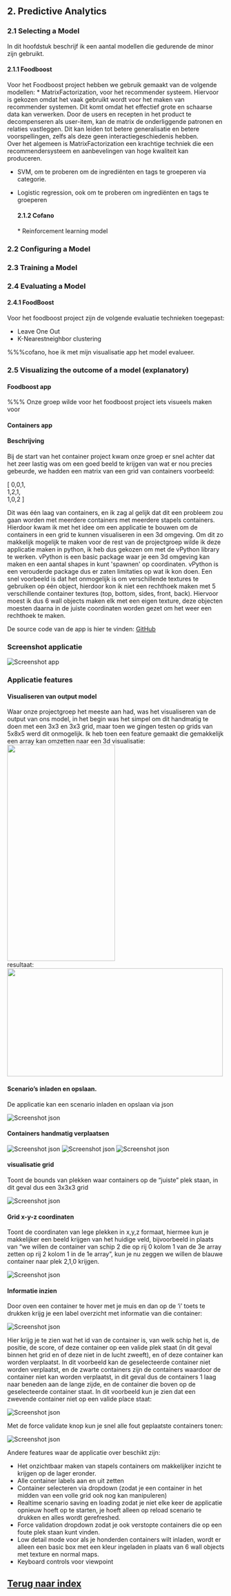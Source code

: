 <h2><b>2. Predictive Analytics</b></h2>

<h3>2.1 Selecting a Model</h3>
In dit hoofdstuk beschrijf ik een aantal modellen die gedurende de minor zijn gebruikt.
	
<h4>2.1.1 Foodboost</h4>
Voor het Foodboost project hebben we gebruik gemaakt van de volgende modellen:
* MatrixFactorization, voor het recommender systeem.
	Hiervoor is gekozen omdat het vaak gebruikt wordt voor het maken van recommender systemen. Dit komt omdat het effectief grote en schaarse data kan verwerken. Door de users en recepten in het product te decompenseren als user-item, kan de matrix de onderliggende patronen en relaties vastleggen. Dit kan leiden tot betere generalisatie en betere voorspellingen, zelfs als deze geen interactiegeschiedenis hebben.<br>
Over het algemeen is MatrixFactorization een krachtige techniek die een recommendersysteem en aanbevelingen van hoge kwaliteit kan produceren.
	
* SVM, om te proberen om de ingrediënten en tags te groeperen via categorie.
* Logistic regression, ook om te proberen om ingrediënten en tags te groeperen

	
	<h4>2.1.2 Cofano</h4>
	* Reinforcement learning model
	
<h3>2.2 Configuring a Model</h3>
    

<h3>2.3 Training a Model</h3>

<h3>2.4 Evaluating a Model</h3>
	
<h4>2.4.1 FoodBoost</h4>
Voor het foodboost project zijn de volgende evaluatie technieken toegepast:
	
* Leave One Out
* K-Nearestneighbor clustering
	
%%%cofano, hoe ik met mijn visualisatie app het model evalueer.
	
<h3>2.5 Visualizing the outcome of a model (explanatory)</h3>
	
<h4>Foodboost app</h4>
	%%%
  Onze groep wilde voor het foodboost project iets visueels maken voor
  
<h4>Containers app</h4>
  
  <h4>Beschrijving</h4>
  Bij de start van het container project kwam onze groep er snel achter dat het zeer lastig was om een goed beeld te krijgen van wat er nou precies gebeurde, we hadden   een matrix van een grid van containers voorbeeld:<br>
    
[ 0,0,1,<br>
  1,2,1,<br>
  1,0,2 ]<br>
    
  Dit was één laag van containers, en ik zag al gelijk dat dit een probleem zou gaan worden met meerdere containers met meerdere stapels containers. Hierdoor kwam ik met het idee om een applicatie te bouwen om de containers in een grid te kunnen visualiseren in een 3d omgeving. Om dit zo makkelijk mogelijk te maken voor de rest van de projectgroep wilde ik deze applicatie maken in python, ik heb dus gekozen om met de vPython library te werken. vPython is een basic package waar je een 3d omgeving kan maken en een aantal shapes in kunt 'spawnen' op coordinaten. vPython is een verouderde package dus er zaten limitaties op wat ik kon doen. Een snel voorbeeld is dat het onmogelijk is om verschillende textures te gebruiken op één object, hierdoor kon ik niet een rechthoek maken met 5 verschillende container textures (top, bottom, sides, front, back). Hiervoor moest ik dus 6 wall objects maken elk met een eigen texture, deze objecten moesten daarna in de juiste coordinaten worden gezet om het weer een rechthoek te maken.
  
  De source code van de app is hier te vinden: [GitHub](https://github.com/mbroer/ads_portfolio/tree/main/apps/cofano)
  
<h3>Screenshot applicatie</h3>
   
![Screenshot app](https://github.com/mbroer/ads_portfolio/blob/main/output/cofano/app.png)
   
<h3>Applicatie features</h3>
	  
<h4>Visualiseren van output model</h4>
Waar onze projectgroep het meeste aan had, was het visualiseren van de output van ons model, in het begin was het simpel om dit handmatig te doen met een 3x3 en 3x3 grid, maar toen we gingen testen op grids van 5x8x5 werd dit onmogelijk. Ik heb toen een feature gemaakt die gemakkelijk een array kan omzetten naar een 3d visualisatie:<br>
	  
<img src="https://github.com/mbroer/ads_portfolio/blob/main/output/cofano/Screenshot_20230125_105724_WhatsApp.jpg" width="250" height="500">
<br>resultaat:<br>
<img src="https://github.com/mbroer/ads_portfolio/blob/main/output/cofano/IMG-20230124-WA0000.jpg" width="500" height="250">
	  
<h4>Scenario’s inladen en opslaan.</h4>
De applicatie kan een scenario inladen en opslaan via json
    
![Screenshot json](https://github.com/mbroer/ads_portfolio/blob/main/output/cofano/json.png)
    
<h4>Containers handmatig verplaatsen</h4>
    
![Screenshot json](https://github.com/mbroer/ads_portfolio/blob/main/output/cofano/v1.png)
![Screenshot json](https://github.com/mbroer/ads_portfolio/blob/main/output/cofano/v2.png)
![Screenshot json](https://github.com/mbroer/ads_portfolio/blob/main/output/cofano/v3.png)
    
<h4>visualisatie grid</h4>
Toont de bounds van plekken waar containers op de “juiste” plek staan, in dit geval dus een 3x3x3 grid
    
![Screenshot json](https://github.com/mbroer/ads_portfolio/blob/main/output/cofano/grid.png)
    
<h4>Grid x-y-z coordinaten</h4>
Toont de coordinaten van lege plekken in x,y,z formaat, hiermee kun je makkelijker een beeld krijgen van het huidige veld, bijvoorbeeld in plaats van “we willen de container van schip 2 die op rij 0 kolom 1 van de 3e array zetten op rij 2 kolom 1 in de 1e array”, kun je nu zeggen we willen de blauwe container naar plek 2,1,0 krijgen.
    
![Screenshot json](https://github.com/mbroer/ads_portfolio/blob/main/output/cofano/grid2.png)
    

<h4>Informatie inzien</h4>
Door oven een container te hover met je muis en dan op de ‘i’ toets te drukken krijg je een label overzicht met informatie van die container:
    
![Screenshot json](https://github.com/mbroer/ads_portfolio/blob/main/output/cofano/info1.png)
    
Hier krijg je te zien wat het id van de container is, van welk schip het is, de positie, de score, of deze container op een valide plek staat (in dit geval binnen het grid en of deze niet in de lucht zweeft), en of deze container kan worden verplaatst. In dit voorbeeld kan de geselecteerde container niet worden verplaatst, en de zwarte containers zijn de containers waardoor de container niet kan worden verplaatst, in dit geval dus de containers 1 laag naar beneden aan de lange zijde, en de container die boven op de geselecteerde container staat.
In dit voorbeeld kun je zien dat een zwevende container niet op een valide place staat:
    
![Screenshot json](https://github.com/mbroer/ads_portfolio/blob/main/output/cofano/info2.png)
    
Met de force validate knop kun je snel alle fout geplaatste containers tonen:
    
![Screenshot json](https://github.com/mbroer/ads_portfolio/blob/main/output/cofano/info3.png)
    
  Andere features waar de applicatie over beschikt zijn:
-	Het onzichtbaar maken van stapels containers om makkelijker inzicht te krijgen op de lager eronder.
-	Alle container labels aan en uit zetten
-	Container selecteren via dropdown (zodat je een container in het midden van een volle grid ook nog kan manipuleren)
-	Realtime scenario saving en loading zodat je niet elke keer de applicatie opnieuw hoeft op te starten, je hoeft alleen op reload scenario te drukken en alles wordt gerefreshed.
-	Force validation dropdown zodat je ook verstopte containers die op een foute plek staan kunt vinden.
-	Low detail mode voor als je honderden containers wilt inladen, wordt er alleen een basic box met een kleur ingeladen in plaats van 6 wall objects met texture en normal maps.
-	Keyboard controls voor viewpoint

  </details>
</details>

## [Terug naar index](https://github.com/mbroer/ads_portfolio/blob/main/README.md)
